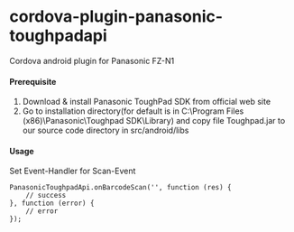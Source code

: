 # cordova-plugin-panasonic-toughpadapi

Cordova android plugin for Panasonic FZ-N1

#### Prerequisite
1. Download & install Panasonic ToughPad SDK from official web site
2. Go to installation directory(for default is in C:\Program Files (x86)\Panasonic\Toughpad SDK\Library) and copy file Toughpad.jar to our source code directory in src/android/libs

#### Usage
Set Event-Handler for Scan-Event
```
PanasonicToughpadApi.onBarcodeScan('', function (res) {
    // success
}, function (error) {
    // error
});
```
